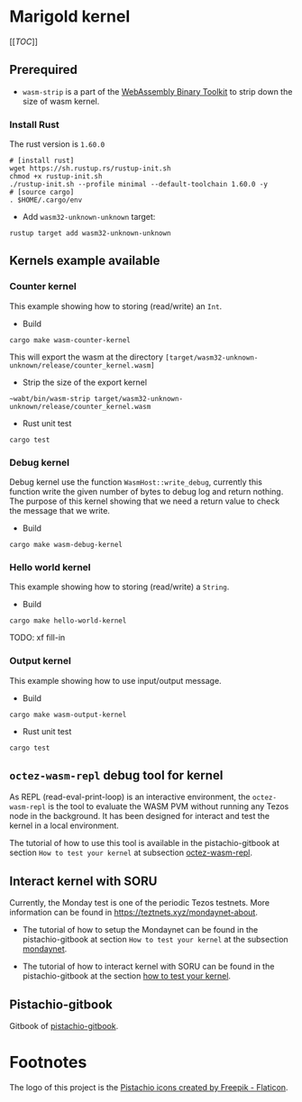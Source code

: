 # Marigold kernel

[[_TOC_]]

## Prerequired

- `wasm-strip` is a part of the [WebAssembly Binary Toolkit](https://github.com/WebAssembly/wabt) to strip down the size of wasm kernel.

### Install Rust
The rust version is `1.60.0`

```shell
# [install rust]
wget https://sh.rustup.rs/rustup-init.sh
chmod +x rustup-init.sh
./rustup-init.sh --profile minimal --default-toolchain 1.60.0 -y
# [source cargo]
. $HOME/.cargo/env
```

- Add `wasm32-unknown-unknown` target:

```shell
rustup target add wasm32-unknown-unknown
```
## Kernels example available

### Counter kernel
This example showing how to storing (read/write) an `Int`.

- Build
```shell
cargo make wasm-counter-kernel
```
This will export the wasm at the directory `[target/wasm32-unknown-unknown/release/counter_kernel.wasm]`

- Strip the size of the export kernel
```
~wabt/bin/wasm-strip target/wasm32-unknown-unknown/release/counter_kernel.wasm
```
- Rust unit test
```shell
cargo test
```
### Debug kernel
Debug kernel use the function `WasmHost::write_debug`, currently this function write the given number of bytes to debug log and return nothing. The purpose of this kernel showing that we need a return value to check the message that we write.

- Build
```shell
cargo make wasm-debug-kernel
```

### Hello world kernel
This example showing how to storing (read/write) a `String`.

- Build
```shell
cargo make hello-world-kernel
```

TODO: xf fill-in

### Output kernel
This example showing how to use input/output message.

- Build
```shell
cargo make wasm-output-kernel
```

- Rust unit test
```shell
cargo test
```

## `octez-wasm-repl` debug tool for kernel

As REPL (read-eval-print-loop) is an interactive environment, the `octez-wasm-repl` is the tool to evaluate the WASM PVM without running any Tezos node in the background. It has been designed for interact and test the kernel in a local environment. 

The tutorial of how to use this tool is available in the pistachio-gitbook at section `How to test your kernel` at subsection [octez-wasm-repl]( https://gitlab.com/marigold/proto-gitbook/-/blob/main/smart-optimistic-rollup/implementation-in-tezos/how-to-test-your-kernel/octez-wasm-repl.md).

## Interact kernel with SORU

Currently, the Monday test is one of the periodic Tezos testnets. More information can be found in https://teztnets.xyz/mondaynet-about. 

- The tutorial of how to setup the Mondaynet can be found in the pistachio-gitbook at section `How to test your kernel` at the subsection [mondaynet](https://gitlab.com/marigold/proto-gitbook/-/blob/main/smart-optimistic-rollup/implementation-in-tezos/how-to-test-your-kernel/mondayet.md).

- The tutorial of how to interact kernel with SORU can be found in the pistachio-gitbook at the section [how to test your kernel](https://gitlab.com/marigold/proto-gitbook/-/tree/main/smart-optimistic-rollup/implementation-in-tezos/how-to-test-your-kernel).

## Pistachio-gitbook

Gitbook of [pistachio-gitbook](https://app.gitbook.com/o/Gayxsw4YmVrLK4YRDlmi/s/bQv7Nn2dfUKSfyTtFM1M/pistachio/kernel-in-scoru).

# Footnotes

The logo of this project is the [Pistachio icons created by Freepik - Flaticon](https://www.flaticon.com/free-icons/pistachio).
